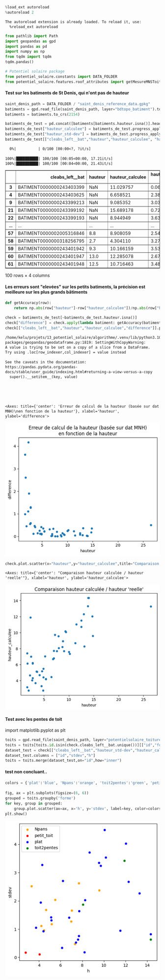 ```python
%load_ext autoreload
%autoreload 2
```

    The autoreload extension is already loaded. To reload it, use:
      %reload_ext autoreload



```python
from pathlib import Path
import geopandas as gpd
import pandas as pd
import numpy as np
from tqdm import tqdm
tqdm.pandas()

```


```python
# Potentiel solaire package
from potentiel_solaire.constants import DATA_FOLDER
from potentiel_solaire.features.roof_attributes import getMesureMNSToit
```

#### Test sur les batiments de St Denis, qui n'ont pas de hauteur


```python
saint_denis_path = DATA_FOLDER / "saint_denis_reference_data.gpkg"
batiments = gpd.read_file(saint_denis_path, layer="bdtopo_batiment").to_crs(2154)
batiments = batiments.to_crs(2154)
```


```python
batiments_de_test = pd.concat([batiments[batiments.hauteur.isna()].head(50),batiments[~batiments.hauteur.isna()].head(50)])
batiments_de_test["hauteur_calculee"] = batiments_de_test.progress_apply(lambda batiment: getMesureMNSToit(batiment)[0], axis = 1)
batiments_de_test["hauteur_std-dev"] = batiments_de_test.progress_apply(lambda batiment: getMesureMNSToit(batiment)[1], axis = 1)
batiments_de_test[["cleabs_left__bat","hauteur","hauteur_calculee", "hauteur_std-dev"]]
```

      0%|          | 0/100 [00:00<?, ?it/s]

    100%|██████████| 100/100 [00:05<00:00, 17.21it/s]
    100%|██████████| 100/100 [00:04<00:00, 21.43it/s]





<div>
<style scoped>
    .dataframe tbody tr th:only-of-type {
        vertical-align: middle;
    }

    .dataframe tbody tr th {
        vertical-align: top;
    }

    .dataframe thead th {
        text-align: right;
    }
</style>
<table border="1" class="dataframe">
  <thead>
    <tr style="text-align: right;">
      <th></th>
      <th>cleabs_left__bat</th>
      <th>hauteur</th>
      <th>hauteur_calculee</th>
      <th>hauteur_std-dev</th>
    </tr>
  </thead>
  <tbody>
    <tr>
      <th>3</th>
      <td>BATIMENT0000000243403399</td>
      <td>NaN</td>
      <td>11.029757</td>
      <td>0.067987</td>
    </tr>
    <tr>
      <th>4</th>
      <td>BATIMENT0000000243403625</td>
      <td>NaN</td>
      <td>6.658521</td>
      <td>2.384741</td>
    </tr>
    <tr>
      <th>9</th>
      <td>BATIMENT0000000243399213</td>
      <td>NaN</td>
      <td>9.085352</td>
      <td>3.031133</td>
    </tr>
    <tr>
      <th>21</th>
      <td>BATIMENT0000000243399192</td>
      <td>NaN</td>
      <td>15.689178</td>
      <td>0.720638</td>
    </tr>
    <tr>
      <th>22</th>
      <td>BATIMENT0000000243399193</td>
      <td>NaN</td>
      <td>8.944949</td>
      <td>3.632601</td>
    </tr>
    <tr>
      <th>...</th>
      <td>...</td>
      <td>...</td>
      <td>...</td>
      <td>...</td>
    </tr>
    <tr>
      <th>57</th>
      <td>BATIMENT0000002005316846</td>
      <td>8.8</td>
      <td>8.908059</td>
      <td>2.549423</td>
    </tr>
    <tr>
      <th>58</th>
      <td>BATIMENT0000000318256795</td>
      <td>2.7</td>
      <td>4.304110</td>
      <td>3.272367</td>
    </tr>
    <tr>
      <th>59</th>
      <td>BATIMENT0000000243401942</td>
      <td>9.3</td>
      <td>10.166159</td>
      <td>3.535393</td>
    </tr>
    <tr>
      <th>60</th>
      <td>BATIMENT0000000243401947</td>
      <td>13.0</td>
      <td>12.285078</td>
      <td>2.676683</td>
    </tr>
    <tr>
      <th>61</th>
      <td>BATIMENT0000000243401948</td>
      <td>12.5</td>
      <td>10.716463</td>
      <td>3.483513</td>
    </tr>
  </tbody>
</table>
<p>100 rows × 4 columns</p>
</div>



#### Les erreurs sont "elevées" sur les petits batiments, la précision est meilleure sur les plus grands bâtiments


```python
def getAccuracy(row):
    return np.abs(row["hauteur"]-row["hauteur_calculee"])/np.abs(row["hauteur"])
```


```python
check = batiments_de_test[~batiments_de_test.hauteur.isna()]
check["difference"] = check.apply(lambda batiment: getAccuracy(batiment), axis = 1)
check[["cleabs_left__bat","hauteur","hauteur_calculee","difference"]].plot.scatter(x="hauteur",y="difference",title="Erreur de calcul de la hauteur (basée sur dat MNH)\nen fonction de la hauteur")
```

    /home/kelu/projets/13_potentiel_solaire/algorithme/.venv/lib/python3.10/site-packages/geopandas/geodataframe.py:1819: SettingWithCopyWarning: 
    A value is trying to be set on a copy of a slice from a DataFrame.
    Try using .loc[row_indexer,col_indexer] = value instead
    
    See the caveats in the documentation: https://pandas.pydata.org/pandas-docs/stable/user_guide/indexing.html#returning-a-view-versus-a-copy
      super().__setitem__(key, value)





    <Axes: title={'center': 'Erreur de calcul de la hauteur (basée sur dat MNH)\nen fonction de la hauteur'}, xlabel='hauteur', ylabel='difference'>




    
![png](wns_hauteur_files/wns_hauteur_8_2.png)
    



```python
check.plot.scatter(x="hauteur",y="hauteur_calculee",title="Comparaison hauteur calculée / hauteur 'reelle'")
```




    <Axes: title={'center': "Comparaison hauteur calculée / hauteur 'reelle'"}, xlabel='hauteur', ylabel='hauteur_calculee'>




    
![png](wns_hauteur_files/wns_hauteur_9_1.png)
    


#### Test avec les pentes de toit

import matplotlib.pyplot as plt


```python
toits = gpd.read_file(saint_denis_path, layer="potentielsolaire_toitures").to_crs(2154)
toits = toits[toits.id.isin(check.cleabs_left__bat.unique())][["id","forme"]]
dataset_test = check[["cleabs_left__bat","hauteur_std-dev","hauteur_calculee"]]
dataset_test.columns = ["id","stdev","h"]
toits = toits.merge(dataset_test,on="id",how="inner")
```

#### test non concluant..


```python
colors = {'plat':'blue', 'Npans':'orange', 'toit2pentes':'green', 'petit_toit':'red'}

fig, ax = plt.subplots(figsize=(6, 6))
grouped = toits.groupby('forme')
for key, group in grouped:
    group.plot.scatter(ax=ax, x='h', y='stdev', label=key, color=colors[key])
plt.show()
```


    
![png](wns_hauteur_files/wns_hauteur_14_0.png)
    

